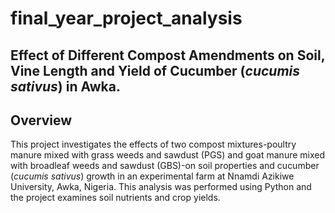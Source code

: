 # final_year_project_analysis

## Effect of Different Compost Amendments on Soil, Vine Length and Yield of Cucumber (_cucumis sativus_) in Awka.
## Overview
This project investigates the effects of two compost mixtures-poultry manure mixed with grass weeds and sawdust (PGS) and goat manure mixed with broadleaf weeds and sawdust (GBS)-on soil properties and cucumber (_cucumis sativus_) growth in an experimental farm at Nnamdi Azikiwe University, Awka, Nigeria. This analysis was performed using Python and the project examines soil nutrients and crop yields. 
